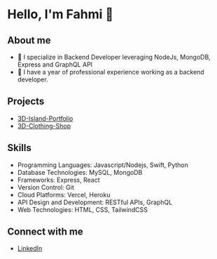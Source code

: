 # Hello, I'm Fahmi 👋

## About me
- 🌱 I specialize in Backend Developer leveraging NodeJs, MongoDB, Express and GraphQL API
- 💼 I have a year of professional experience working as a backend developer.

## Projects
- [3D-Island-Portfolio](https://github.com/Man4ct/3d-island-portfolio)
- [3D-Clothing-Shop](https://github.com/Man4ct/3d-clothing-shop)

## Skills
- Programming Languages: Javascript/Nodejs, Swift, Python
- Database Technologies: MySQL, MongoDB
- Frameworks: Express, React
- Version Control: Git
- Cloud Platforms: Vercel, Heroku
- API Design and Development: RESTful APIs, GraphQL
- Web Technologies: HTML, CSS, TailwindCSS

## Connect with me
- [LinkedIn](https://www.linkedin.com/in/fahmi-fahreza-791a531b0/)

<!--
**Man4ct/Man4ct** is a ✨ _special_ ✨ repository because its `README.md` (this file) appears on your GitHub profile.

Here are some ideas to get you started:

- 🔭 I’m currently working on ...
- 🌱 I’m currently learning ...
- 👯 I’m looking to collaborate on ...
- 🤔 I’m looking for help with ...
- 💬 Ask me about ...
- 📫 How to reach me: ...
- 😄 Pronouns: ...
- ⚡ Fun fact: ...
-->
